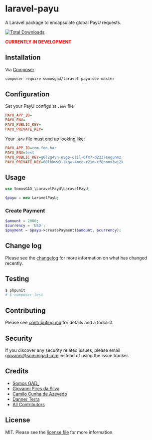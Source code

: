 # laravel-payu

A Laravel package to encapsulate global PayU requests.

<!-- [![Latest Version on Packagist][ico-version]][link-packagist] -->
[![Total Downloads][ico-downloads]][link-downloads]
<!-- [![Build Status][ico-travis]][link-travis] -->
<!-- [![StyleCI][ico-styleci]][link-styleci] -->

<span style="color: red; text-transform: uppercase">**Currently in development**</span>

<!-- Take a look at [contributing.md](contributing.md) to see a to do list. -->

## Installation

Via [Composer](https://getcomposer.org/)

``` bash
composer require somosgad/laravel-payu:dev-master
```

## Configuration

Set your PayU configs at `.env` file

```ini
PAYU_APP_ID=
PAYU_ENV=
PAYU_PUBLIC_KEY=
PAYU_PRIVATE_KEY=
```

Your `.env` file must end up looking like:


```ini
PAYU_APP_ID=com.foo.bar
PAYU_ENV=test
PAYU_PUBLIC_KEY=g6l2g4yn-nvgp-uiil-6fm7-d2337cegunmz
PAYU_PRIVATE_KEY=68lhkww3-lkgw-4mcc-r21m-cf8nnnx3wj2k
```

## Usage
```php
use SomosGAD_\LaravelPayU\LaravelPayU;

$payu = new LaravelPayU;
```

### Create Payment
```php
$amount = 2000;
$currency = 'USD';
$payment = $payu->createPayment($amount, $currency);
```

## Change log

Please see the [changelog](changelog.md) for more information on what has changed recently.

## Testing

``` bash
$ phpunit
# $ composer test
```

## Contributing

Please see [contributing.md](contributing.md) for details and a todolist.

## Security

If you discover any security related issues, please email giovanni@somosgad.com instead of using the issue tracker.

## Credits

- [Somos GAD_][link-author]
- [Giovanni Pires da Silva][link-giovanni]
- [Camilo Cunha de Azevedo][link-camilo]
- [Danner Terra][link-danner]
- [All Contributors][link-contributors]

## License

MIT. Please see the [license file](license.md) for more information.

[ico-version]: https://img.shields.io/packagist/v/somosgad/laravel-payu.svg?style=flat-square
[ico-downloads]: https://img.shields.io/packagist/dt/somosgad/laravel-payu.svg?style=flat-square
[ico-travis]: https://img.shields.io/travis/somosgad/laravel-payu/master.svg?style=flat-square
[ico-styleci]: https://styleci.io/repos/12345678/shield

[link-packagist]: https://packagist.org/packages/somosgad/laravel-payu
[link-downloads]: https://packagist.org/packages/somosgad/laravel-payu
[link-travis]: https://travis-ci.org/somosgad/laravel-payu
[link-styleci]: https://styleci.io/repos/12345678
[link-author]: https://github.com/somosgad
[link-giovanni]: https://github.com/giovannipds
[link-camilo]: https://github.com/Camilotk
[link-danner]: https://github.com/DannerTerra
[link-contributors]: ../../contributors
